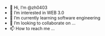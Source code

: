 - 👋 Hi, I’m @zh0403
- 👀 I’m interested in WEB 3.0
- 🌱 I’m currently learning software engineering
- 💞️ I’m looking to collaborate on ...
- 📫 How to reach me ...

<!---
zh0403/zh0403 is a ✨ special ✨ repository because its `README.md` (this file) appears on your GitHub profile.
You can click the Preview link to take a look at your changes.
--->
